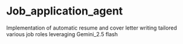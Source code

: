 # Job_application_agent
Implementation of automatic resume and cover letter writing tailored various job roles leveraging Gemini_2.5 flash
